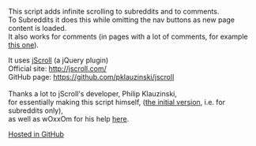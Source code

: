 This script adds infinite scrolling to subreddits and to comments.  
To Subreddits it does this while omitting the nav buttons as new page content is loaded.  
It also works for comments (in pages with a lot of comments, for example [this one](https://www.reddit.com/r/technology/comments/3h70d5/a_trail_of_evidence_leading_to_atts_partnership/)).  

It uses [jScroll](https://greasyfork.org/en/scripts/11636-jscroll) (a jQuery plugin)  
Official site: http://jscroll.com/  
GitHub page: https://github.com/pklauzinski/jscroll  
<br>
Thanks a lot to jScroll's developer, Philip Klauzinski,  
for essentially making this script himself, ([the initial version](https://github.com/pklauzinski/jscroll/issues/58), i.e. for subreddits only),  
as well as wOxxOm for his help [here](https://greasyfork.org/en/forum/discussion/comment/16349#Comment_16349).  

[Hosted in GitHub](https://github.com/darkred/Userscripts)